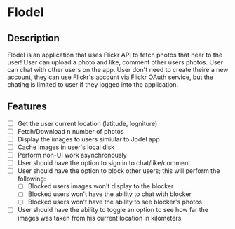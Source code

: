 # Flodel

## Description

Flodel is an application that uses Flickr API to fetch photos that near to the user! User can upload a photo and like, comment other users photos. User can chat with other users on the app. User don't need to create theire a new account, they can use Flickr's account via Flickr OAuth service, but the chating is limited to user if they logged into the application.

## Features

* [ ] Get the user current location (latitude, logniture)
* [ ] Fetch/Download n number of photos
* [ ] Display the images to users simiular to Jodel app
* [ ] Cache images in user's local disk
* [ ] Perform non-UI work asynchronously
* [ ] User should have the option to sign in to chat/like/comment
* [ ] User should have the option to block other users; this will perform the following:
   * [ ] Blocked users images won't display to the blocker
   * [ ] Blocked users won't have the ability to chat with blocker
   * [ ] Blocked users won't have the ability to see blocker's photos
* [ ] User should have the ability to toggle an option to see how far the images was taken from his current location in kilometers
